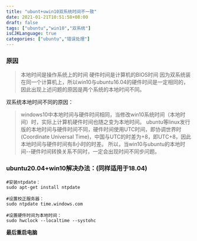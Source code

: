 ```yaml
---
title: "ubunt+uwin10双系统时间不一致"
date: 2021-01-21T10:51:58+08:00
draft: false
tags: ["ubuntu","win10","双系统"]
isCJKLanguage: true
categories: ["ubuntu","错误处理"]
---
```


### 原因
> 本地时间是操作系统上的时间
> 硬件时间是计算机的BIOS时间
> 因为双系统装在同一个计算机上，所以win10与ubuntu16.04的硬件时间是一定相同的，因此出现上述问题的原因是两个系统的本地时间不同。

双系统本地时间不同的原因：

> windows10中本地时间与硬件时间相同，当修改win10系统时间（本地时间）时，实际上计算机硬件时间也随之变为本地时间。
> ubuntu等linux发行版的本地时间与硬件时间不同，硬件时间使用UTC时间，即协调世界时(Coordinate Universal Time)，中国与UTC的时差为+8，即UTC+8，因此本地时间与硬件时间有8小时的时差。
> 所以，当win10与ubuntu的本地时间--硬件时间转换关系不同时，一定会出现时间不同步问题。
### ubuntu20.04+win10解决办法：(同样适用于18.04)
```shell
#安装ntpdate：
sudo apt-get install ntpdate

#设置校正服务器：
sudo ntpdate time.windows.com

#设置硬件时间为本地时间：
sudo hwclock --localtime --systohc
```
**最后重启电脑**